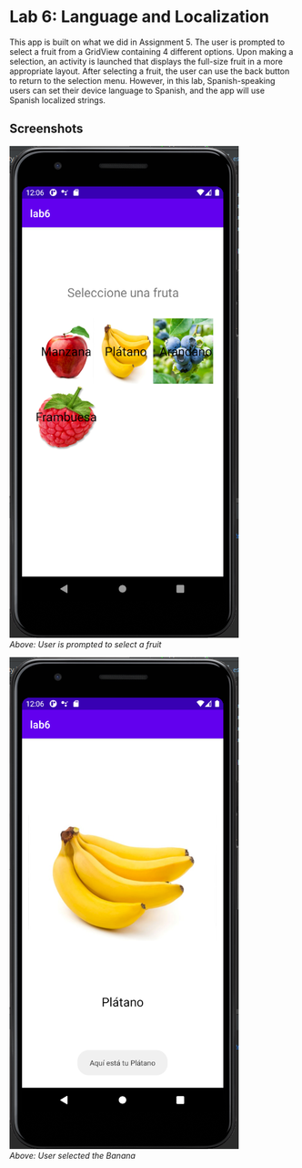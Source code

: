 # Lab 6: Language and Localization
This app is built on what we did in Assignment 5. The user is prompted to select a fruit from a GridView containing 4 different options.  Upon making a selection, an activity is launched that displays the full-size fruit in a more appropriate layout.  After selecting a fruit, the user can use the back button to return to the selection menu.  However, in this lab, Spanish-speaking users can set their device language to Spanish, and the app will use Spanish localized strings.

## Screenshots
![1](https://raw.githubusercontent.com/tuh37046/mobile-app-dev-assignment-4/lab6/a1.PNG) <br>
*Above: User is prompted to select a fruit*

![1](https://raw.githubusercontent.com/tuh37046/mobile-app-dev-assignment-4/lab6/a2.PNG) <br>
*Above: User selected the Banana*
